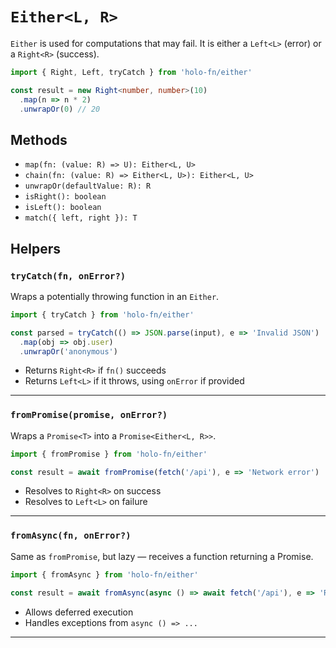 # `Either<L, R>`

`Either` is used for computations that may fail. It is either a `Left<L>` (error) or a `Right<R>` (success).

```ts
import { Right, Left, tryCatch } from 'holo-fn/either'

const result = new Right<number, number>(10)
  .map(n => n * 2)
  .unwrapOr(0) // 20
```

## Methods

- `map(fn: (value: R) => U): Either<L, U>`
- `chain(fn: (value: R) => Either<L, U>): Either<L, U>`
- `unwrapOr(defaultValue: R): R`
- `isRight(): boolean`
- `isLeft(): boolean`
- `match({ left, right }): T`

## Helpers

### `tryCatch(fn, onError?)`

Wraps a potentially throwing function in an `Either`.

```ts
import { tryCatch } from 'holo-fn/either'

const parsed = tryCatch(() => JSON.parse(input), e => 'Invalid JSON')
  .map(obj => obj.user)
  .unwrapOr('anonymous')
```

- Returns `Right<R>` if `fn()` succeeds
- Returns `Left<L>` if it throws, using `onError` if provided

---

### `fromPromise(promise, onError?)`

Wraps a `Promise<T>` into a `Promise<Either<L, R>>`.

```ts
import { fromPromise } from 'holo-fn/either'

const result = await fromPromise(fetch('/api'), e => 'Network error')

```

- Resolves to `Right<R>` on success
- Resolves to `Left<L>` on failure

---

### `fromAsync(fn, onError?)`

Same as `fromPromise`, but lazy — receives a function returning a Promise.

```ts
import { fromAsync } from 'holo-fn/either'

const result = await fromAsync(async () => await fetch('/api'), e => 'Request failed')

```

- Allows deferred execution
- Handles exceptions from `async () => ...`

---